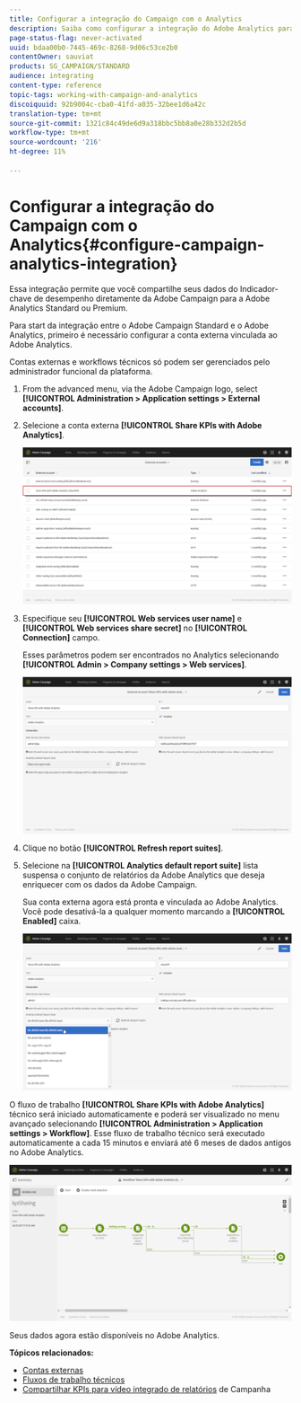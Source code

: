 ```yaml
---
title: Configurar a integração do Campaign com o Analytics
description: Saiba como configurar a integração do Adobe Analytics para o start que mede o sucesso de seus delivery de email.
page-status-flag: never-activated
uuid: bdaa00b0-7445-469c-8268-9d06c53ce2b0
contentOwner: sauviat
products: SG_CAMPAIGN/STANDARD
audience: integrating
content-type: reference
topic-tags: working-with-campaign-and-analytics
discoiquuid: 92b9004c-cba0-41fd-a035-32bee1d6a42c
translation-type: tm+mt
source-git-commit: 1321c84c49de6d9a318bbc5bb8a0e28b332d2b5d
workflow-type: tm+mt
source-wordcount: '216'
ht-degree: 11%

---
```



# Configurar a integração do Campaign com o Analytics{#configure-campaign-analytics-integration}

Essa integração permite que você compartilhe seus dados do Indicador-chave de desempenho diretamente da Adobe Campaign para a Adobe Analytics Standard ou Premium.

Para start da integração entre o Adobe Campaign Standard e o Adobe Analytics, primeiro é necessário configurar a conta externa vinculada ao Adobe Analytics.

Contas externas e workflows técnicos só podem ser gerenciados pelo administrador funcional da plataforma.

1. From the advanced menu, via the Adobe Campaign logo, select **[!UICONTROL Administration > Application settings > External accounts]**.
1. Selecione a conta externa **[!UICONTROL Share KPIs with Adobe Analytics]**.

   ![](assets/analytics_2.png)

1. Especifique seu **[!UICONTROL Web services user name]** e **[!UICONTROL Web services share secret]** no **[!UICONTROL Connection]** campo.

   Esses parâmetros podem ser encontrados no Analytics selecionando **[!UICONTROL Admin > Company settings > Web services]**.

   ![](assets/analytics_1.png)

1. Clique no botão **[!UICONTROL Refresh report suites]**.
1. Selecione na **[!UICONTROL Analytics default report suite]** lista suspensa o conjunto de relatórios da Adobe Analytics que deseja enriquecer com os dados da Adobe Campaign.

   Sua conta externa agora está pronta e vinculada ao Adobe Analytics. Você pode desativá-la a qualquer momento marcando a **[!UICONTROL Enabled]** caixa.

   ![](assets/analytics.png)

O fluxo de trabalho **[!UICONTROL Share KPIs with Adobe Analytics]** técnico será iniciado automaticamente e poderá ser visualizado no menu avançado selecionando **[!UICONTROL Administration > Application settings > Workflow]**. Esse fluxo de trabalho técnico será executado automaticamente a cada 15 minutos e enviará até 6 meses de dados antigos no Adobe Analytics.

![](assets/analytics_3.png)

Seus dados agora estão disponíveis no Adobe Analytics.

**Tópicos relacionados:**

* [Contas externas](../../administration/using/external-accounts.md)
* [Fluxos de trabalho técnicos](../../administration/using/technical-workflows.md)
* [Compartilhar KPIs para vídeo integrado de relatórios](https://helpx.adobe.com/marketing-cloud/how-to/email-marketing.html) de Campanha

